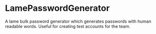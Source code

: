# LamePasswordGenerator
A lame bulk password generator which generates passwords with human readable words. Useful for creating test accounts for the team.
